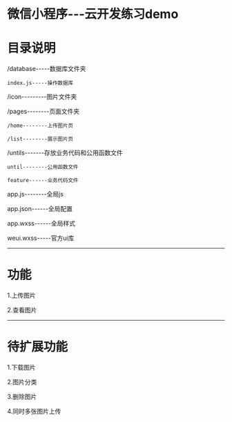 # 微信小程序---云开发练习demo

# 目录说明

/database-----数据库文件夹

    index.js-----操作数据库

/icon---------图片文件夹

/pages--------页面文件夹

    /home--------上传图片页

    /list--------展示图片页

/untils-------存放业务代码和公用函数文件

    until--------公用函数文件

    feature------业务代码文件

app.js--------全局js

app.json------全局配置

app.wxss------全局样式

weui.wxss-----官方ui库




--------------

# 功能

1.上传图片

2.查看图片

----------
# 待扩展功能
1.下载图片

2.图片分类

3.删除图片

4.同时多张图片上传

